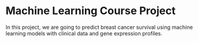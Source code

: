 # Machine Learning Course Project
In this project, we are going to predict breast cancer survival using machine learning models with clinical data and gene expression profiles.
